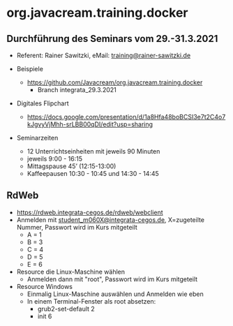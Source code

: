 # org.javacream.training.docker

## Durchführung des Seminars vom 29.-31.3.2021

* Referent: Rainer Sawitzki, eMail: training@rainer-sawitzki.de

* Beispiele
  * https://github.com/Javacream/org.javacream.training.docker
    *  Branch integrata_29.3.2021
    
* Digitales Flipchart
  * https://docs.google.com/presentation/d/1a8Hfa48boBCSI3e7t2C4o7kJgvyVjMhh-srLBB00qDI/edit?usp=sharing

* Seminarzeiten
  * 12 Unterrichtseinheiten mit jeweils 90 Minuten
  * jeweils 9:00 - 16:15
  * Mittagspause 45’ (12:15-13:00)
  * Kaffeepausen 10:30 - 10:45 und 14:30 - 14:45

## RdWeb

* https://rdweb.integrata-cegos.de/rdweb/webclient
* Anmelden mit student_m060X@integrata-cegos.de, X=zugeteilte Nummer, Passwort wird im Kurs mitgeteilt
  * A = 1
  * B = 3
  * C = 4
  * D = 5
  * E = 6
* Resource die Linux-Maschine wählen
  * Anmelden dann mit "root", Passwort wird im Kurs mitgeteilt
* Resource Windows
  * Einmalig Linux-Maschine auswählen und Anmelden wie eben
  * In einem Terminal-Fenster als root absetzen:
    * grub2-set-default 2
    * init 6
